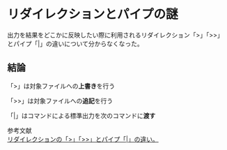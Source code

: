 # リダイレクションとパイプの謎
出力を結果をどこかに反映したい際に利用されるリダイレクション「>」「>>」とパイプ「|」の違いについて分からなくなった。

## 結論
「>」は対象ファイルへの**上書き**を行う  
  
「>>」は対象ファイルへの**追記**を行う  
  
「|」はコマンドによる標準出力を次のコマンドに**渡す**  

参考文献  
[リダイレクションの「>」「>>」とパイプ「|」の違い。](https://qiita.com/i35_267/items/a19f065691fdc17ae476)
